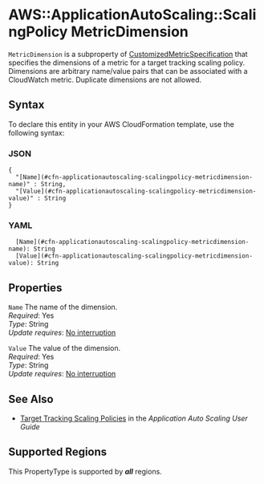 # AWS::ApplicationAutoScaling::ScalingPolicy MetricDimension<a name="aws-properties-applicationautoscaling-scalingpolicy-metricdimension"></a>

 `MetricDimension` is a subproperty of [CustomizedMetricSpecification](https://docs.aws.amazon.com/AWSCloudFormation/latest/UserGuide/aws-properties-applicationautoscaling-scalingpolicy-customizedmetricspecification.html) that specifies the dimensions of a metric for a target tracking scaling policy\. Dimensions are arbitrary name/value pairs that can be associated with a CloudWatch metric\. Duplicate dimensions are not allowed\. 

## Syntax<a name="aws-properties-applicationautoscaling-scalingpolicy-metricdimension-syntax"></a>

To declare this entity in your AWS CloudFormation template, use the following syntax:

### JSON<a name="aws-properties-applicationautoscaling-scalingpolicy-metricdimension-syntax.json"></a>

```
{
  "[Name](#cfn-applicationautoscaling-scalingpolicy-metricdimension-name)" : String,
  "[Value](#cfn-applicationautoscaling-scalingpolicy-metricdimension-value)" : String
}
```

### YAML<a name="aws-properties-applicationautoscaling-scalingpolicy-metricdimension-syntax.yaml"></a>

```
  [Name](#cfn-applicationautoscaling-scalingpolicy-metricdimension-name): String
  [Value](#cfn-applicationautoscaling-scalingpolicy-metricdimension-value): String
```

## Properties<a name="aws-properties-applicationautoscaling-scalingpolicy-metricdimension-properties"></a>

`Name`  <a name="cfn-applicationautoscaling-scalingpolicy-metricdimension-name"></a>
The name of the dimension\.  
*Required*: Yes  
*Type*: String  
*Update requires*: [No interruption](https://docs.aws.amazon.com/AWSCloudFormation/latest/UserGuide/using-cfn-updating-stacks-update-behaviors.html#update-no-interrupt)

`Value`  <a name="cfn-applicationautoscaling-scalingpolicy-metricdimension-value"></a>
The value of the dimension\.  
*Required*: Yes  
*Type*: String  
*Update requires*: [No interruption](https://docs.aws.amazon.com/AWSCloudFormation/latest/UserGuide/using-cfn-updating-stacks-update-behaviors.html#update-no-interrupt)

## See Also<a name="aws-properties-applicationautoscaling-scalingpolicy-metricdimension--seealso"></a>
+ [Target Tracking Scaling Policies](https://docs.aws.amazon.com/autoscaling/application/userguide/application-auto-scaling-target-tracking.html) in the *Application Auto Scaling User Guide* 

## Supported Regions

This PropertyType is supported by ***all*** regions.